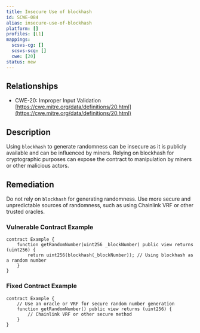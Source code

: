 ```yaml
---
title: Insecure Use of blockhash
id: SCWE-084
alias: insecure-use-of-blockhash
platform: []
profiles: [L1]
mappings:
  scsvs-cg: []
  scsvs-scg: []
  cwe: [20]
status: new
---
```


## Relationships  
- CWE-20: Improper Input Validation  
  [https://cwe.mitre.org/data/definitions/20.html](https://cwe.mitre.org/data/definitions/20.html)  

## Description
Using `blockhash` to generate randomness can be insecure as it is publicly available and can be influenced by miners. Relying on blockhash for cryptographic purposes can expose the contract to manipulation by miners or other malicious actors.

## Remediation
Do not rely on `blockhash` for generating randomness. Use more secure and unpredictable sources of randomness, such as using Chainlink VRF or other trusted oracles.

### Vulnerable Contract Example
```solidity
contract Example {
    function getRandomNumber(uint256 _blockNumber) public view returns (uint256) {
        return uint256(blockhash(_blockNumber)); // Using blockhash as a random number
    }
}
```
### Fixed Contract Example
```solidity
contract Example {
    // Use an oracle or VRF for secure random number generation
    function getRandomNumber() public view returns (uint256) {
        // Chainlink VRF or other secure method
    }
}
```